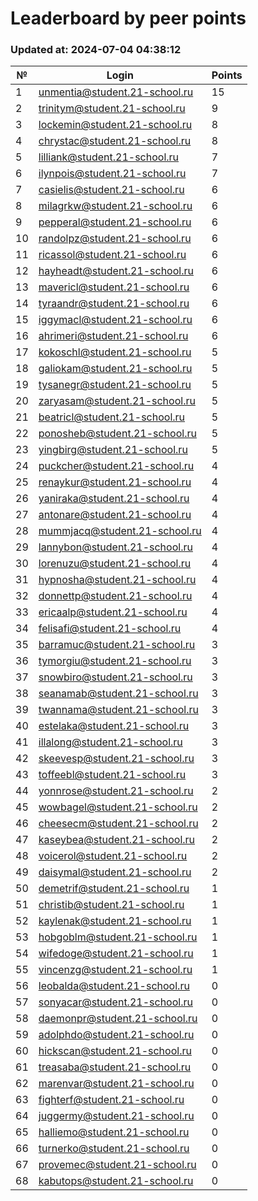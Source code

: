 # Leaderboard by peer points

### Updated at: 2024-07-04 04:38:12

| № | Login | Points |
|---|-------|--------|
|1|unmentia@student.21-school.ru|15|
|2|trinitym@student.21-school.ru|9|
|3|lockemin@student.21-school.ru|8|
|4|chrystac@student.21-school.ru|8|
|5|lilliank@student.21-school.ru|7|
|6|ilynpois@student.21-school.ru|7|
|7|casielis@student.21-school.ru|6|
|8|milagrkw@student.21-school.ru|6|
|9|pepperal@student.21-school.ru|6|
|10|randolpz@student.21-school.ru|6|
|11|ricassol@student.21-school.ru|6|
|12|hayheadt@student.21-school.ru|6|
|13|mavericl@student.21-school.ru|6|
|14|tyraandr@student.21-school.ru|6|
|15|iggymacl@student.21-school.ru|6|
|16|ahrimeri@student.21-school.ru|6|
|17|kokoschl@student.21-school.ru|5|
|18|galiokam@student.21-school.ru|5|
|19|tysanegr@student.21-school.ru|5|
|20|zaryasam@student.21-school.ru|5|
|21|beatricl@student.21-school.ru|5|
|22|ponosheb@student.21-school.ru|5|
|23|yingbirg@student.21-school.ru|5|
|24|puckcher@student.21-school.ru|4|
|25|renaykur@student.21-school.ru|4|
|26|yaniraka@student.21-school.ru|4|
|27|antonare@student.21-school.ru|4|
|28|mummjacq@student.21-school.ru|4|
|29|lannybon@student.21-school.ru|4|
|30|lorenuzu@student.21-school.ru|4|
|31|hypnosha@student.21-school.ru|4|
|32|donnettp@student.21-school.ru|4|
|33|ericaalp@student.21-school.ru|4|
|34|felisafi@student.21-school.ru|4|
|35|barramuc@student.21-school.ru|3|
|36|tymorgiu@student.21-school.ru|3|
|37|snowbiro@student.21-school.ru|3|
|38|seanamab@student.21-school.ru|3|
|39|twannama@student.21-school.ru|3|
|40|estelaka@student.21-school.ru|3|
|41|illalong@student.21-school.ru|3|
|42|skeevesp@student.21-school.ru|3|
|43|toffeebl@student.21-school.ru|3|
|44|yonnrose@student.21-school.ru|2|
|45|wowbagel@student.21-school.ru|2|
|46|cheesecm@student.21-school.ru|2|
|47|kaseybea@student.21-school.ru|2|
|48|voicerol@student.21-school.ru|2|
|49|daisymal@student.21-school.ru|2|
|50|demetrif@student.21-school.ru|1|
|51|christib@student.21-school.ru|1|
|52|kaylenak@student.21-school.ru|1|
|53|hobgoblm@student.21-school.ru|1|
|54|wifedoge@student.21-school.ru|1|
|55|vincenzg@student.21-school.ru|1|
|56|leobalda@student.21-school.ru|0|
|57|sonyacar@student.21-school.ru|0|
|58|daemonpr@student.21-school.ru|0|
|59|adolphdo@student.21-school.ru|0|
|60|hickscan@student.21-school.ru|0|
|61|treasaba@student.21-school.ru|0|
|62|marenvar@student.21-school.ru|0|
|63|fighterf@student.21-school.ru|0|
|64|juggermy@student.21-school.ru|0|
|65|halliemo@student.21-school.ru|0|
|66|turnerko@student.21-school.ru|0|
|67|provemec@student.21-school.ru|0|
|68|kabutops@student.21-school.ru|0|
